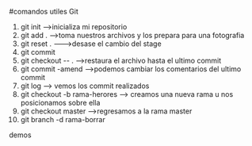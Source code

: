 #comandos utiles Git

1. git init -->inicializa mi repositorio
2. git add . -->toma nuestros archivos y los prepara para una fotografia
3. git reset . --->desase el cambio del stage
4. git commit
5. git checkout -- . -->restaura el archivo hasta el ultimo commit
6. git commit -amend -->podemos cambiar los comentarios del ultimo commit
7. git log --> vemos los commit realizados
8. git checkout -b rama-herores --> creamos una nueva rama u nos posicionamos sobre ella
9. git checkout master -->regresamos a la rama master
10. git branch -d rama-borrar

demos
